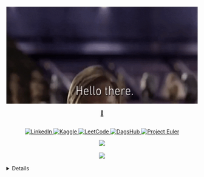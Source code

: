 <p align="center">
  <img src="img/hello.gif" alt="Banner" height='256px' width="800px">
</p>

<a href="https://huggingface.co/r3tr0quan">
  <p align="center">
    <b>🤗</b>
  </p>
</a>

<p align="center">
<br>
    <a href="https://www.linkedin.com/in/joshua-rwanda-a902b51a6">
        <img src="https://img.shields.io/badge/LinkedIn-purple?style=flat-square&logo=linkedin" alt="LinkedIn">
    </a>
    <a href="https://www.kaggle.com/joshuarwanda">
        <img src="https://img.shields.io/badge/Kaggle-purple?style=flat-square&logo=kaggle" alt="Kaggle">
    </a>
    <a href="https://leetcode.com/joshuarwanda/">
        <img src="https://img.shields.io/badge/LeetCode-purple?style=flat-square&logo=LeetCode" alt="LeetCode">
    </a>
     <a href="https://dagshub.com/R3TR0Quan">
        <img src="https://img.shields.io/badge/DagsHub-purple?style=flat-square&logo=dagshub" alt="DagsHub">
    </a>
    <a href="https://projecteuler.net/profile/joshuarwanda.png">
        <img src="https://img.shields.io-badge/Project%20Euler-purple?style=flat-square&logo=projecteuler" alt="Project Euler">
    </a>

<p>





<p align="center">
  <a href="https://github.com/R3TR0Quan">
    <img src="https://komarev.com/ghpvc/?username=Ramatich&color=blue&style=flat)" />
  </a>
</p>

<p align="center">
  <img src="https://github-readme-stats.vercel.app/api?username=R3TR0Quan&show_icons=true&theme=dark">
</p>

<p align="center">
<details>
  <a href="https://github.com/R3TR0Quan">
    <img src="http://github-profile-summary-cards.vercel.app/api/cards/profile-details?username=R3TR0Quan&theme=transparent" />
  </a>
  <a href="https://github.com/R3TR0Quan">
    <img src="https://github-readme-streak-stats.herokuapp.com/?user=R3TR0Quan&hide_border=true&card_width=338&theme=transparent" />
  </a>
  <a href="https://github.com/R3TR0Quan">
    <img src="http://github-profile-summary-cards.vercel.app/api/cards/stats?username=R3TR0Quan&theme=transparent" />
  </a>
  <a href="https://github.com/R3TR0Quan">
    <img src="https://github-readme-stats.vercel.app/api/top-langs/?username=R3TR0Quan&langs_count=9&exclude_repo=&hide=layout=default&card_width=699&hide_border=true&theme=transparent" />
  </a>
</p>
</details>
<!-- ![GitHub Grade](https://github-readme-stats.vercel.app/api?username=R3TR0Quan&show_icons=true&theme=dark) -->
